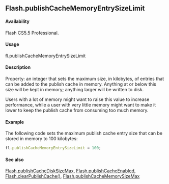 ## Flash.publishCacheMemoryEntrySizeLimit

#### Availability

Flash CS5.5 Professional.

#### Usage

fl.publishCacheMemoryEntrySizeLimit

#### Description

Property: an integer that sets the maximum size, in kilobytes, of entries that can be added to the publish cache in memory. Anything at or below this size will be kept in memory; anything larger will be written to disk.

Users with a lot of memory might want to raise this value to increase performance, while a user with very little memory might want to make it lower to keep the publish cache from consuming too much memory.

#### Example

The following code sets the maximum publish cache entry size that can be stored in memory to 100 kilobytes:

```javascript
fl.publishCacheMemoryEntrySizeLimit = 100;
```

#### See also

[Flash.publishCacheDiskSizeMax](../Flash_object/Flash50.md), [Flash.publishCacheEnabled](../Flash_object/Flash51.md), [Flash.clearPublishCache()](../Flash_object/Flash5.md), [Flash.publishCacheMemorySizeMax](../Flash_object/Flash53.md)
